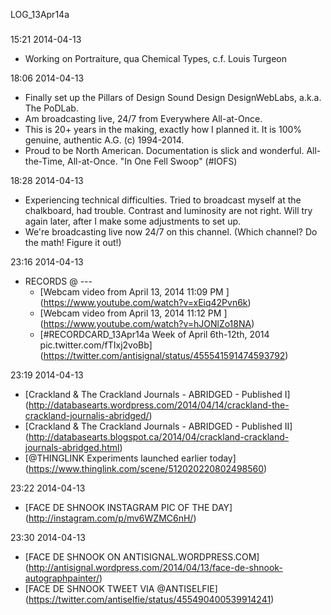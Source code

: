 LOG_13Apr14a

###

15:21 2014-04-13

* Working on Portraiture, qua Chemical Types, c.f. Louis Turgeon

18:06 2014-04-13

* Finally set up the Pillars of Design Sound Design DesignWebLabs, a.k.a. The PoDLab.
* Am broadcasting live, 24/7 from Everywhere All-at-Once.
* This is 20+ years in the making, exactly how I planned it. It is 100% genuine, authentic A.G. (c) 1994-2014.
* Proud to be North American. Documentation is slick and wonderful. All-the-Time, All-at-Once. "In One Fell Swoop" (#IOFS)

18:28 2014-04-13

* Experiencing technical difficulties. Tried to broadcast myself at the chalkboard, had trouble. Contrast and luminosity are not right. Will try again later, after I make some adjustments to set up.
* We're broadcasting live now 24/7 on this channel. (Which channel? Do the math! Figure it out!)

23:16 2014-04-13

* RECORDS @ ---
  * [Webcam video from April 13, 2014 11:09 PM ] (https://www.youtube.com/watch?v=xEiq42Pvn6k)
  * [Webcam video from April 13, 2014 11:12 PM ] (https://www.youtube.com/watch?v=hJONlZo18NA)
  * [#RECORDCARD_13Apr14a Week of April 6th-12th, 2014 pic.twitter.com/fTIxj2voBb] (https://twitter.com/antisignal/status/455541591474593792)

23:19 2014-04-13

* [Crackland & The Crackland Journals - ABRIDGED - Published I] (http://databasearts.wordpress.com/2014/04/14/crackland-the-crackland-journalis-abridged/)
* [Crackland & The Crackland Journals - ABRIDGED - Published II] (http://databasearts.blogspot.ca/2014/04/crackland-crackland-journals-abridged.html)
* [@THINGLINK Experiments launched earlier today] (https://www.thinglink.com/scene/512020220802498560)

23:22 2014-04-13

* [FACE DE SHNOOK INSTAGRAM PIC OF THE DAY] (http://instagram.com/p/mv6WZMC6nH/)

23:30 2014-04-13

* [FACE DE SHNOOK ON ANTISIGNAL.WORDPRESS.COM] (http://antisignal.wordpress.com/2014/04/13/face-de-shnook-autographpainter/)
* [FACE DE SHNOOK TWEET VIA @ANTISELFIE] (https://twitter.com/antiselfie/status/455490400539914241)

